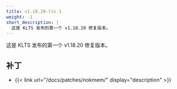 ```yaml
---
title: v1.18.20-lts.1
weight: -1
short_description: |
  这是 KLTS 发布的第一个 v1.18.20 修复版本。
---
```


这是 KLTS 发布的第一个 v1.18.20 修复版本。

## 补丁

- {{< link url="/docs/patches/nokmem/" display="description" >}}
